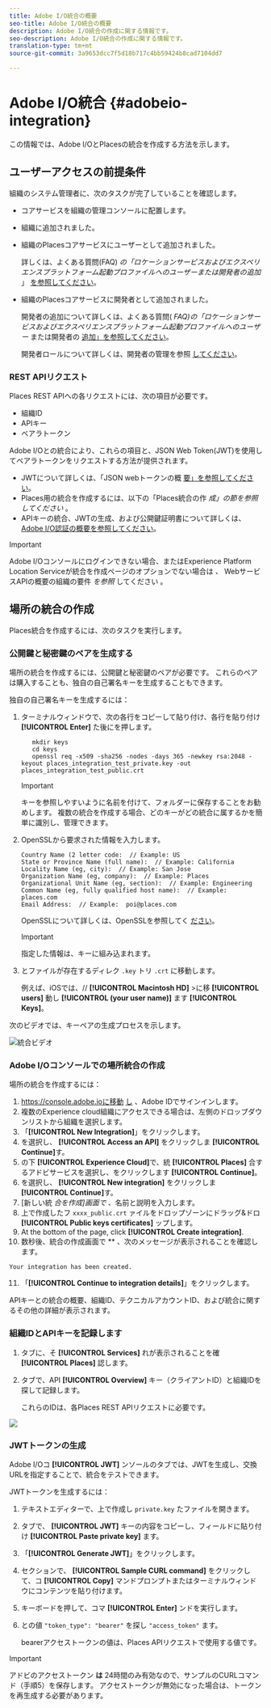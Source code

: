 ```yaml
---
title: Adobe I/O統合の概要
seo-title: Adobe I/O統合の概要
description: Adobe I/O統合の作成に関する情報です。
seo-description: Adobe I/O統合の作成に関する情報です。
translation-type: tm+mt
source-git-commit: 3a9653dcc7f5d18b717c4bb59424b8cad7104dd7

---
```



# Adobe I/O統合 {#adobeio-integration}

この情報では、Adobe I/OとPlacesの統合を作成する方法を示します。

## ユーザーアクセスの前提条件

組織のシステム管理者に、次のタスクが完了していることを確認します。

* コアサービスを組織の管理コンソールに配置します。
* 組織に追加されました。
* 組織のPlacesコアサービスにユーザーとして追加されました。

   詳しくは、よくある質問(FAQ) *の「ロケーションサービスおよびエクスペリエンスプラットフォーム起動プロファイルへのユーザーまたは開発者の追加* 」 [を参照してください](/help/places-faqs.md)。

* 組織のPlacesコアサービスに開発者として追加されました。

   開発者の追加について詳しくは、よくある質問( *FAQ)の「ロケーションサービスおよびエクスペリエンスプラットフォーム起動プロファイルへのユーザー* または開発者の [追加」を参照してください](/help/places-faqs.md)。

   開発者ロールについて詳しくは、開発者の管理を参照 [してください](https://helpx.adobe.com/enterprise/using/manage-developers.html)。

### REST APIリクエスト

Places REST APIへの各リクエストには、次の項目が必要です。

* 組織ID
* APIキー
* ベアラトークン

Adobe I/Oとの統合により、これらの項目と、JSON Web Token(JWT)を使用してベアラトークンをリクエストする方法が提供されます。

* JWTについて詳しくは、「JSON webトークンの概 [要」を参照してください](https://jwt.io/introduction/)。
* Places用の統合を作成するには、以下の「Places統合の作 *成」の節を参照してください* 。
* APIキーの統合、JWTの生成、および公開鍵証明書について詳しくは、 [Adobe I/O認証の概要を参照してください](https://www.adobe.io/apis/cloudplatform/console/authentication/gettingstarted.html)。

>[!IMPORTANT]
>
>Adobe I/Oコンソールにログインできない場合、またはExperience Platform Location Serviceが統合を作成ページのオプションでない場合は *、* WebサービスAPIの概要の組織の要件 *を参照* してください [](/help/web-service-api/places-web-services.md)。

## 場所の統合の作成

Places統合を作成するには、次のタスクを実行します。

### 公開鍵と秘密鍵のペアを生成する

場所の統合を作成するには、公開鍵と秘密鍵のペアが必要です。 これらのペアは購入することも、独自の自己署名キーを生成することもできます。

独自の自己署名キーを生成するには：

1. ターミナルウィンドウで、次の各行をコピーして貼り付け、各行を貼り付け **[!UICONTROL Enter]** た後にを押します。

   ```text
      mkdir keys
      cd keys
      openssl req -x509 -sha256 -nodes -days 365 -newkey rsa:2048 -keyout places_integration_test_private.key -out    places_integration_test_public.crt
   ```

   >[!IMPORTANT]
   >
   >キーを参照しやすいように名前を付けて、フォルダーに保存することをお勧めします。 複数の統合を作成する場合、どのキーがどの統合に属するかを簡単に識別し、管理できます。

2. OpenSSLから要求された情報を入力します。

   ```text
   Country Name (2 letter code:  // Example: US
   State or Province Name (full name):  // Example: California
   Locality Name (eg, city):  // Example: San Jose
   Organization Name (eg, company):  // Example: Places
   Organizational Unit Name (eg, section):  // Example: Engineering
   Common Name (eg, fully qualified host name):  // Example: places.com
   Email Address:  // Example:  poi@places.com
   ```

   OpenSSLについて詳しくは、OpenSSLを参照してく [ださい](https://www.openssl.org/)。

   >[!IMPORTANT]
   >
   >指定した情報は、キーに組み込まれます。

3. とファイルが存在するディレク `.key` トリ `.crt` に移動します。

   例えば、iOSでは、// **[!UICONTROL Macintosh HD]** &gt;に移 **[!UICONTROL users]** 動し **[!UICONTROL (your user name)]** ます **[!UICONTROL Keys]**。

次のビデオでは、キーペアの生成プロセスを示します。

![統合ビデオ](/help/assets/places_integration_video.gif)

### Adobe I/Oコンソールでの場所統合の作成

場所の統合を作成するには：

1. https://console.adobe.ioに移動 [し](https://console.adobe.io) 、Adobe IDでサインインします。
2. 複数のExperience cloud組織にアクセスできる場合は、左側のドロップダウンリストから組織を選択します。
3. 「**[!UICONTROL New Integration]**」をクリックします。
4. を選択し、 **[!UICONTROL Access an API]** をクリックしま **[!UICONTROL Continue]**&#x200B;す。
5. の下 **[!UICONTROL Experience Cloud]**&#x200B;で、統 **[!UICONTROL Places]** 合するアドビサービスを選択し、をクリックします **[!UICONTROL Continue]**。
6. を選択し、 **[!UICONTROL New integration]** をクリックしま **[!UICONTROL Continue]**&#x200B;す。
7. [新しい統 *合を作成]画面で* 、名前と説明を入力します。
8. 上で作成したフ `xxxx_public.crt` ァイルをドロップゾーンにドラッグ&amp;ドロ **[!UICONTROL Public keys certificates]** ップします。
9. At the bottom of the page, click **[!UICONTROL Create integration]**.
10. 数秒後、統合の作成画面で ** 、次のメッセージが表示されることを確認します。

   `Your integration has been created.`

11. 「**[!UICONTROL Continue to integration details]**」をクリックします。

   APIキーとの統合の概要、組織ID、テクニカルアカウントID、および統合に関するその他の詳細が表示されます。

### 組織IDとAPIキーを記録します

1. タブに、そ **[!UICONTROL Services]** れが表示されることを確 **[!UICONTROL Places]** 認します。
2. タブで、API **[!UICONTROL Overview]** キー（クライアントID）と組織IDを探して記録します。

   これらのIDは、各Places REST APIリクエストに必要です。

![](/help/assets/places_orgid_api-key.png)

### JWTトークンの生成

Adobe I/Oコ **[!UICONTROL JWT]** ンソールのタブでは、JWTを生成し、交換URLを指定することで、統合をテストできます。

JWTトークンを生成するには：

1. テキストエディターで、上で作成し `private.key` たファイルを開きます。
2. タブで、 **[!UICONTROL JWT]** キーの内容をコピーし、フィールドに貼り付け **[!UICONTROL Paste private key]** ます。
3. 「**[!UICONTROL Generate JWT]**」をクリックします。
4. セクションで、 **[!UICONTROL Sample CURL command]** をクリックして、コ **[!UICONTROL Copy]** マンドプロンプトまたはターミナルウィンドウにコンテンツを貼り付けます。
5. キーボードを押して、コマ **[!UICONTROL Enter]** ンドを実行します。
6. との値 `"token_type": "bearer"` を探し `"access_token"` ます。

   bearerアクセストークンの値は、Places APIリクエストで使用する値です。

>[!IMPORTANT]
>
>アドビのアクセストークン **は** 24時間のみ有効なので、サンプルのCURLコマンド（手順5）を保存します。 アクセストークンが無効になった場合は、トークンを再生成する必要があります。